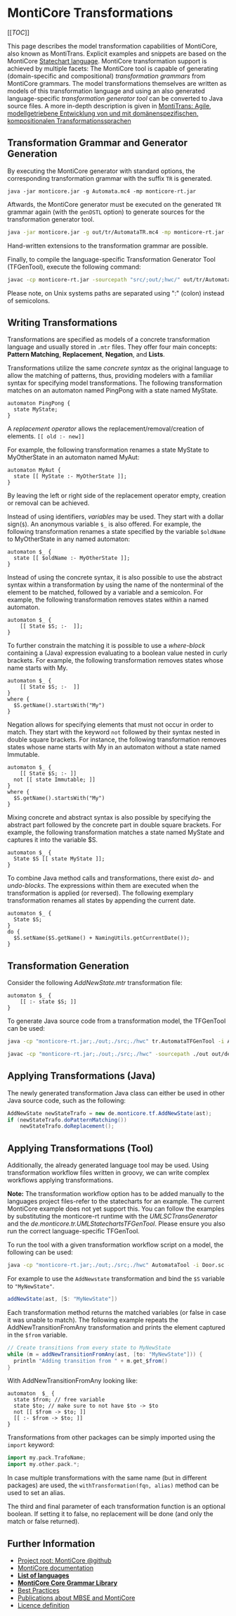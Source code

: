 <!-- (c) https://github.com/MontiCore/monticore -->

# MontiCore Transformations

[[_TOC_]]

This page describes the model transformation capabilities of MontiCore, also known as MontiTrans.
Explicit examples and snippets are based on the MontiCore [Statechart language](https://github.com/MontiCore/statecharts).
MontiCore transformation support is achieved by multiple facets:
The MontiCore tool is capable of generating (domain-specific and compositional) *transformation grammars* from MontiCore grammars.
The model transformations themselves are written as models of this transformation language 
and using an also generated language-specific *transformation generator tool* can be converted to Java source files.
A more in-depth description is given in
[MontiTrans: Agile, modellgetriebene Entwicklung von und mit domänenspezifischen, kompositionalen Transformationssprachen](https://www.se-rwth.de/phdtheses/Diss-Hoelldobler-MontiTrans-Agile-modellgetriebene-Entwicklung-von-und-mit-domaenenspezifischen-kompositionalen-Transformationssprachen.pdf)

## Transformation Grammar and Generator Generation
By executing the MontiCore generator with standard options, the corresponding transformation 
grammar with the suffix `TR` is generated.
```
java -jar monticore.jar -g Automata.mc4 -mp monticore-rt.jar
```

Aftwards, the MontiCore generator must be executed on the generated `TR` grammar again (with the `genDSTL` option) 
to generate sources for the transformation generator tool.
```bash
java -jar monticore.jar -g out/tr/AutomataTR.mc4 -mp monticore-rt.jar -genDST=true false
```

Hand-written extensions to the transformation grammar are possible.

Finally, to compile the language-specific Transformation Generator Tool (TFGenTool), execute the following command:
```bash
javac -cp monticore-rt.jar -sourcepath "src/;out/;hwc/" out/tr/AutomataTFGenTool.java
```

Please note, on Unix systems paths are separated using ":" (colon)
instead of semicolons.

## Writing Transformations
Transformations are specified as models of a concrete transformation language and usually stored in `.mtr` files.
They offer four main concepts: **Pattern Matching**, **Replacement**, **Negation**, and **Lists**.

Transformations utilize the same *concrete syntax* as the original language to allow the matching of patterns, 
thus, providing modelers with a familiar syntax for specifying model transformations.
The following transformation matches on an automaton named PingPong with a state named MyState.
```
automaton PingPong {
  state MyState;
}
```


A *replacement operator* allows the replacement/removal/creation of elements. ``[[ old :- new]]``

For example, the following transformation renames a state MyState to MyOtherState in an automaton named MyAut:
```
automaton MyAut {
  state [[ MyState :- MyOtherState ]];
}
```
By leaving the left or right side of the replacement operator empty, creation or removal can be achieved.


Instead of using identifiers, *variables* may be used. They start with a dollar sign(`$`). An anonymous variable `$_` is also offered.
For example, the following transformation renames a state specified by the variable `$oldName` to MyOtherState in any named automaton:
```
automaton $_ {
  state [[ $oldName :- MyOtherState ]];
}
```

Instead of using the concrete syntax, it is also possible to use the abstract syntax within a transformation by using the name of the nonterminal of the element to be matched,
followed by a variable and a semicolon.
For example, the following transformation removes states within a named automaton.
```
automaton $_ {
    [[ State $S; :-  ]];
}
```

To further constrain the matching it is possible to use a *where-block* containing a (Java) expression evaluating to a boolean value nested in curly brackets.
For example, the following transformation removes states whose name starts with My.
```
automaton $_ {
    [[ State $S; :-  ]]
}
where {
  $S.getName().startsWith("My")
}
```

Negation allows for specifying elements that must not occur in order to match. They start with the keyword `not` followed by their syntax nested in double square brackets.
For instance, the following transformation removes states whose name starts with My in an automaton without a state named Immutable.
```
automaton $_ {
    [[ State $S; :- ]]
  not [[ state Immutable; ]]
}
where {
  $S.getName().startsWith("My")
}
```

Mixing concrete and abstract syntax is also possible by specifying the abstract part followed by the concrete part in double square brackets.
For example, the following transformation matches a state named MyState and captures it into the variable $S.
```
automaton $_ {
  State $S [[ state MyState ]];
}
```

To combine Java method calls and transformations, there exist *do-* and *undo-blocks*.
The expressions within them are executed when the transformation is applied (or reversed).
The following exemplary transformation renames all states by appending the current date.
```
automaton $_ {
  State $S;
}
do {
  $S.setName($S.getName() + NamingUtils.getCurrentDate());
}
```

<!-- MontiCore and MontiTrans add much more transformation capabilities, 
such as assignments, foldings, lists, specific (first, last, relative,...) replacement conditions, ... -->



## Transformation Generation
Consider the following *AddNewState.mtr* transformation file:
```
automaton $_ {
    [[ :- state $S; ]]
}
```


To generate Java source code from a transformation model, the TFGenTool can be used:
```bash
java -cp "monticore-rt.jar;./out;./src;./hwc" tr.AutomataTFGenTool -i AddNewState.mtr
```

```bash
javac -cp "monticore-rt.jar;./out;./src;./hwc" -sourcepath ./out out/de/monticore/tf/AddNewState.java
```

## Applying Transformations (Java)
The newly generated transformation Java class can either be used in other Java source code, such as the following:
```java
AddNewState newStateTrafo = new de.monticore.tf.AddNewState(ast);
if (newStateTrafo.doPatternMatching())
    newStateTrafo.doReplacement();
```

## Applying Transformations (Tool)
Additionally, the already generated language tool may be used.
Using transformation workflow files written in groovy, we can write complex workflows applying transformations.

**Note:** The transformation workflow option has to be added manually to the languages project files-refer to the statecharts for an example.
The current MontiCore example does not yet support this.
You can follow the examples by substituting the monticore-rt runtime with the *UMLSCTransGenerator* and the *de.monticore.tr.UMLStatechartsTFGenTool*.
Please ensure you also run the correct language-specific TFGenTool.

To run the tool with a given transformation workflow script on a model, the following can be used:
```bash
java -cp "monticore-rt.jar;./out;./src;./hwc" AutomataTool -i Door.sc -t AddStateWorkflow.groovy -pp
```

For example to use the `AddNewstate` transformation and bind the `$S` variable to `"MyNewState"`.
```groovy
addNewState(ast, [S: "MyNewState"])
```

Each transformation method returns the matched variables (or false in case it was unable to match).
The following example repeats the AddNewTransitionFromAny transformation and prints the element captured in the `$from` variable.
```groovy
// Create transitions from every state to MyNewState
while (m = addNewTransitionFromAny(ast, [to: "MyNewState"])) {
  println "Adding transition from " + m.get_$from()
}
```

With AddNewTransitionFromAny looking like:
```mtr
automaton  $_ {
  state $from; // free variable
  state $to; // make sure to not have $to -> $to
  not [[ $from -> $to; ]]
  [[ :- $from -> $to; ]]
}
```


Transformations from other packages can be simply imported using the `import` keyword:

```groovy
import my.pack.TrafoName;
import my.other.pack.*;
```

In case multiple transformations with the same name (but in different packages) are used, 
the `withTransformation(fqn, alias)` method can be used to set an alias.

The third and final parameter of each transformation function is an optional boolean.
If setting it to false, no replacement will be done (and only the match or false returned).

## Further Information

* [Project root: MontiCore @github](https://github.com/MontiCore/monticore)
* [MontiCore documentation](http://www.monticore.de/)
* [**List of languages**](https://github.com/MontiCore/monticore/blob/dev/docs/Languages.md)
* [**MontiCore Core Grammar Library**](https://github.com/MontiCore/monticore/blob/dev/monticore-grammar/src/main/grammars/de/monticore/Grammars.md)
* [Best Practices](https://github.com/MontiCore/monticore/blob/dev/docs/BestPractices.md)
* [Publications about MBSE and MontiCore](https://www.se-rwth.de/publications/)
* [Licence definition](https://github.com/MontiCore/monticore/blob/master/00.org/Licenses/LICENSE-MONTICORE-3-LEVEL.md)

